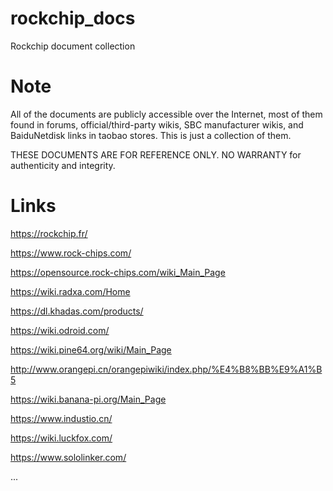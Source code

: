 # rockchip_docs

Rockchip document collection

# Note

All of the documents are publicly accessible over the Internet, most of them found in forums, official/third-party wikis, SBC manufacturer wikis, and BaiduNetdisk links in taobao stores. This is just a collection of them.

THESE DOCUMENTS ARE FOR REFERENCE ONLY. NO WARRANTY for authenticity and integrity.

# Links

https://rockchip.fr/

https://www.rock-chips.com/

https://opensource.rock-chips.com/wiki_Main_Page

https://wiki.radxa.com/Home

https://dl.khadas.com/products/

https://wiki.odroid.com/

https://wiki.pine64.org/wiki/Main_Page

http://www.orangepi.cn/orangepiwiki/index.php/%E4%B8%BB%E9%A1%B5

https://wiki.banana-pi.org/Main_Page

https://www.industio.cn/

https://wiki.luckfox.com/

https://www.sololinker.com/

...
